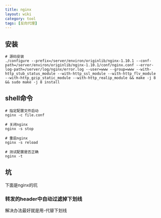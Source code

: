 ```yaml
---
title: nginx
layout: wiki
category: tool
tags: [反向代理]
---
```


## 安装

~~~Text
# 源码安装
./configure --prefix=/server/environ/originlib/nginx-1.10.1 --conf-path=/server/environ/originlib/nginx-1.10.1/conf/nginx.conf --error-log-path=/server/log/nginx/error.log --user=www --group=www --with-http_stub_status_module --with-http_ssl_module --with-http_flv_module --with-http_gzip_static_module --with-http_realip_module && make -j 8 && sudo make -j 8 install
~~~


## shell命令

~~~Text
# 指定配置文件启动
nginx -c file.conf

# 关闭nginx
nginx -s stop

# 重启nginx
nginx -s reload

# 测试配置是否正确
nginx -t
~~~



## 坑

下面是nginx的坑

### 转发的header中自动过滤掉下划线

解决办法最好就是用-代替下划线
